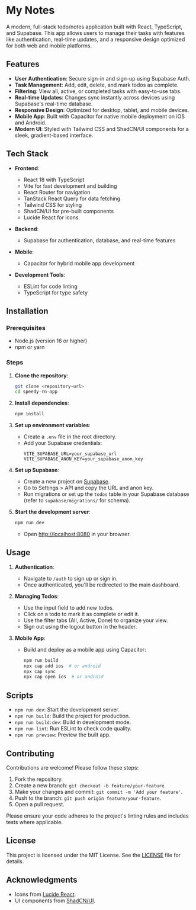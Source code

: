 # My Notes

A modern, full-stack todo/notes application built with React, TypeScript, and Supabase. This app allows users to manage their tasks with features like authentication, real-time updates, and a responsive design optimized for both web and mobile platforms.

## Features

- **User Authentication**: Secure sign-in and sign-up using Supabase Auth.
- **Task Management**: Add, edit, delete, and mark todos as complete.
- **Filtering**: View all, active, or completed tasks with easy-to-use tabs.
- **Real-time Updates**: Changes sync instantly across devices using Supabase's real-time database.
- **Responsive Design**: Optimized for desktop, tablet, and mobile devices.
- **Mobile App**: Built with Capacitor for native mobile deployment on iOS and Android.
- **Modern UI**: Styled with Tailwind CSS and ShadCN/UI components for a sleek, gradient-based interface.

## Tech Stack

- **Frontend**:
  - React 18 with TypeScript
  - Vite for fast development and building
  - React Router for navigation
  - TanStack React Query for data fetching
  - Tailwind CSS for styling
  - ShadCN/UI for pre-built components
  - Lucide React for icons

- **Backend**:
  - Supabase for authentication, database, and real-time features

- **Mobile**:
  - Capacitor for hybrid mobile app development

- **Development Tools**:
  - ESLint for code linting
  - TypeScript for type safety

## Installation

### Prerequisites

- Node.js (version 16 or higher)
- npm or yarn

### Steps

1. **Clone the repository**:
   ```bash
   git clone <repository-url>
   cd speedy-rn-app
   ```

2. **Install dependencies**:
   ```bash
   npm install
   ```

3. **Set up environment variables**:
   - Create a `.env` file in the root directory.
   - Add your Supabase credentials:
     ```
     VITE_SUPABASE_URL=your_supabase_url
     VITE_SUPABASE_ANON_KEY=your_supabase_anon_key
     ```

4. **Set up Supabase**:
   - Create a new project on [Supabase](https://supabase.com).
   - Go to Settings > API and copy the URL and anon key.
   - Run migrations or set up the `todos` table in your Supabase database (refer to `supabase/migrations/` for schema).

5. **Start the development server**:
   ```bash
   npm run dev
   ```
   - Open [http://localhost:8080](http://localhost:8080) in your browser.

## Usage

1. **Authentication**:
   - Navigate to `/auth` to sign up or sign in.
   - Once authenticated, you'll be redirected to the main dashboard.

2. **Managing Todos**:
   - Use the input field to add new todos.
   - Click on a todo to mark it as complete or edit it.
   - Use the filter tabs (All, Active, Done) to organize your view.
   - Sign out using the logout button in the header.

3. **Mobile App**:
   - Build and deploy as a mobile app using Capacitor:
     ```bash
     npm run build
     npx cap add ios  # or android
     npx cap sync
     npx cap open ios  # or android
     ```

## Scripts

- `npm run dev`: Start the development server.
- `npm run build`: Build the project for production.
- `npm run build:dev`: Build in development mode.
- `npm run lint`: Run ESLint to check code quality.
- `npm run preview`: Preview the built app.

## Contributing

Contributions are welcome! Please follow these steps:

1. Fork the repository.
2. Create a new branch: `git checkout -b feature/your-feature`.
3. Make your changes and commit: `git commit -m 'Add your feature'`.
4. Push to the branch: `git push origin feature/your-feature`.
5. Open a pull request.

Please ensure your code adheres to the project's linting rules and includes tests where applicable.

## License

This project is licensed under the MIT License. See the [LICENSE](LICENSE) file for details.

## Acknowledgments

- Icons from [Lucide React](https://lucide.dev).
- UI components from [ShadCN/UI](https://ui.shadcn.com).
